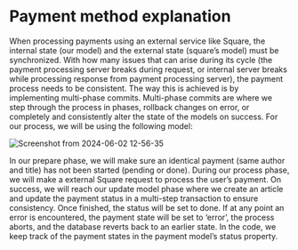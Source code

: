 # Payment method explanation

When processing payments using an external service like Square, the internal state (our model) and the external state (square’s model) must be synchronized. With how many issues that can arise during its cycle (the payment processing server breaks during request, or internal server breaks while processing response from payment processing server), the payment process needs to be consistent. The way this is achieved is by implementing multi-phase commits. Multi-phase commits are where we step through the process in phases, rollback changes on error, or completely and consistently alter the state of the models on success. For our process, we will be using the following model:


![Screenshot from 2024-06-02 12-56-35](https://github.com/eu-waliston/Tokyo-Hotel/assets/82295321/5979f03c-1098-42d3-b48f-161405e82c27)



In our prepare phase, we will make sure an identical payment (same author and title) has not been started (pending or done). During our process phase, we will make a external Square request to process the user’s payment. On success, we will reach our update model phase where we create an article and update the payment status in a multi-step transaction to ensure consistency. Once finished, the status will be set to done. If at any point an error is encountered, the payment state will be set to ‘error’, the process aborts, and the database reverts back to an earlier state. In the code, we keep track of the payment states in the payment model’s status property.
